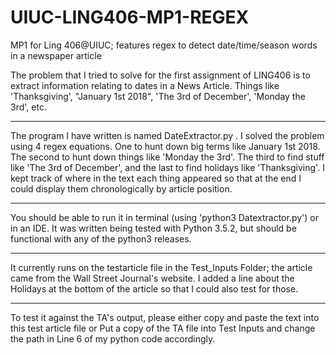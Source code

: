 # UIUC-LING406-MP1-REGEX
MP1 for Ling 406@UIUC; features regex to detect date/time/season words in a newspaper article


The problem that I tried to solve for the first assignment of LING406 is to extract information relating to dates in a News Article.
Things like 'Thanksgiving', "January 1st 2018", 'The 3rd of December', 'Monday the 3rd', etc.

____________________________________

The program I have written is named DateExtractor.py .
I solved the problem using 4 regex equations. One to hunt down big terms like January 1st 2018.
The second to hunt down things like 'Monday the 3rd'.
The third to find stuff like 'The 3rd of December', and the last to find holidays like 'Thanksgiving'.
I kept track of where in the text each thing appeared so that at the end I could display them chronologically by article position.

____________________________________

You should be able to run it in terminal (using 'python3 Datextractor.py') or in an IDE.
It was written being tested with Python 3.5.2, but should be functional with any of the python3 releases.

____________________________________

It currently runs on the testarticle file in the Test_Inputs Folder; the article came from the Wall Street Journal's website.
I added a line about the Holidays at the bottom of the article so that I could also test for those.

____________________________________

To test it against the TA's output, please either copy and paste the text into this test article file
or
Put a copy of the TA file into Test Inputs and change the path in Line 6 of my python code accordingly.
